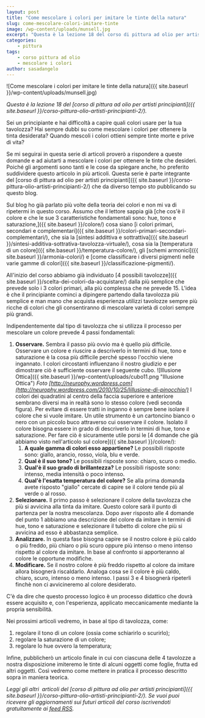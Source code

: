 ```yaml
---
layout: post
title: "Come mescolare i colori per imitare le tinte della natura"
slug: come-mescolare-colori-imitare-tinte
image: /wp-content/uploads/munsell.jpg
excerpt: "Questa è la lezione 18 del corso di pittura ad olio per artisti principianti. Sei un principiante e hai difficoltà a capire quali colori usare per la tua"
categories:
    - pittura
tags:
    - corso pittura ad olio
    - mescolare i colori
author: sasadangelo
---
```


![Come mescolare i colori per imitare le tinte della natura]({{ site.baseurl }}/wp-content/uploads/munsell.jpg)

_Questa è la lezione 18 del [corso di pittura ad olio per artisti principianti]({{ site.baseurl }}/corso-pittura-olio-artisti-principianti-2/)._

Sei un principiante e hai difficoltà a capire quali colori usare per la tua tavolozza? Hai sempre dubbi su come mescolare i colori per ottenere la tinta desiderata? Quando mescoli i colori ottieni sempre tinte morte e prive di vita?

Se mi seguirai in questa serie di articoli proverò a rispondere a queste domande e ad aiutarti a mescolare i colori per ottenere le tinte che desideri. Poiché gli argomenti sono tanti e le cose da spiegare anche, ho preferito suddividere questo articolo in più articoli. Questa serie è parte integrante del [corso di pittura ad olio per artisti principianti]({{ site.baseurl }}/corso-pittura-olio-artisti-principianti-2/) che da diverso tempo sto pubblicando su questo blog.

Sul blog ho già parlato più volte della teoria dei colori e non mi va di ripetermi in questo corso. Assumo che il lettore sappia già [che cos'è il colore e che le sue 3 caratteristiche fondamentali sono: hue, tono e saturazione,]({{ site.baseurl }}/colore/) cosa siano [i colori primari, secondari e complementari]({{ site.baseurl }}/colori-primari-secondari-complementari/), che sia la [sintesi addittiva e sottrattiva]({{ site.baseurl }}/sintesi-additiva-sottrativa-tavolozza-virtuale/), cosa sia la [temperatura di un colore]({{ site.baseurl }}/temperatura-colore/), gli [schemi armonici]({{ site.baseurl }}/armonia-colori/) e [come classificare i diversi pigmenti nelle varie gamme di colori]({{ site.baseurl }}/classificazione-pigmenti/).

All'inizio del corso abbiamo già individuato [4 possibili tavolozze]({{ site.baseurl }}/scelta-dei-colori-da-acquistare/) dalla più semplice che prevede solo i 3 colori primari, alla più complessa che ne prevede 15. L'idea è che il principiante cominci a dipingere partendo dalla tavolozza più semplice e man mano che acquista esperienza utilizzi tavolozze sempre più ricche di colori che gli consentiranno di mescolare varietà di colori sempre più grandi.

Indipendentemente dal tipo di tavolozza che si utilizza il processo per mescolare un colore prevede 4 passi fondamentali:

1. **Osservare.** Sembra il passo più ovvio ma è quello più difficile. Osservare un colore e riuscire a descriverlo in termini di hue, tono e saturazione è la cosa più difficile perché spesso l'occhio viene ingannato. I colori circostanti influenzano il nostro giudizio e per dimostrare ciò è sufficiente osservare il seguente cubo. ![Illusione Ottica]({{ site.baseurl }}/wp-content/uploads/cubo11.png "Illusione Ottica") _Foto [http://neurophy.wordpress.com](http://neurophy.wordpress.com/2010/10/25/lillusione-di-pinocchio/)_ I colori dei quadratini al centro della faccia superiore e anteriore sembrano diversi ma in realtà sono lo stesso colore (vedi seconda figura). Per evitare di essere tratti in inganno è sempre bene isolare il colore che si vuole imitare. Un utile strumento è un cartoncino bianco o nero con un piccolo buco attraverso cui osservare il colore. Isolato il colore bisogna essere in grado di descriverlo in termini di hue, tono e saturazione. Per fare ciò è sicuramente utile porsi le [4 domande che già abbiamo visto nell'articolo sul colore]({{ site.baseurl }}/colore/):
    1. **A quale gamma di colori esso appartiene?** Le possibili risposte sono: giallo, arancio, rosso, viola, blu e verde.
    2. **Qual è il suo tono?** Le possibili risposte sono: chiaro, scuro o medio.
    3. **Qual'è il suo grado di brillantezza?** Le possibili risposte sono: intenso, media intensità o poco intenso.
    4. **Qual'è l'esatta temperatura del colore?** Se alla prima domanda avete risposto "giallo" cercate di capire se il colore tende più al verde o al rosso.
2. **Selezionare.** Il primo passo è selezionare il colore della tavolozza che più si avvicina alla tinta da imitare. Questo colore sarà il punto di partenza per la nostra mescolanza. Dopo aver risposto alle 4 domande del punto 1 abbiamo una descrizione del colore da imitare in termini di hue, tono e saturazione e selezionare il tubetto di colore che più si avvicina ad esso è abbastanza semplice.
3. **Analizzare.** In questa fase bisogna capire se il nostro colore è più caldo o più freddo, più chiaro o più scuro oppure più intenso o meno intenso rispetto al colore da imitare. In base al confronto si apporteranno al colore le opportune modifiche.
4. **Modificare.** Se il nostro colore è più freddo rispetto al colore da imitare allora bisognerà riscaldarlo. Analoga cosa se il colore è più caldo, chiaro, scuro, intenso o meno intenso. I passi 3 e 4 bisognerà ripeterli finchè non ci avvicineremo al colore desiderato.

C'è da dire che questo processo logico è un processo didattico che dovrà essere acquisito e, con l'esperienza, applicato meccanicamente mediante la propria sensibilità.

Nei prossimi articoli vedremo, in base al tipo di tavolozza, come:

1. regolare il tono di un colore (ossia come schiarirlo o scurirlo);
2. regolare la saturazione di un colore;
3. regolare lo hue ovvero la temperatura;

Infine, pubblicherò un articolo finale in cui con ciascuna delle 4 tavolozze a nostra disposizione imiteremo le tinte di alcuni oggetti come foglie, frutta ed altri oggetti. Così vedremo come mettere in pratica il processo descritto sopra in maniera teorica.

_Leggi gli altri  articoli del [corso di pittura ad olio per artisti principianti]({{ site.baseurl }}/corso-pittura-olio-artisti-principianti-2/). Se vuoi puoi ricevere gli aggiornamenti sui futuri articoli del corso iscrivendoti gratuitamente ai [feed RSS](http://feeds2.feedburner.com/DisegnoPittura)._
